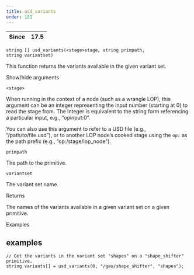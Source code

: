 ```yaml
---
title: usd_variants
order: 151
---
```

| Since | 17.5 |
| --- | --- |

`string [] usd_variants(<stage>stage, string primpath, string variantset)`

This function returns the variants available in the given variant set.

Show/hide arguments

`<stage>`

When running in the context of a node (such as a wrangle LOP), this argument can be an integer representing the input number (starting at 0) to read the stage from. The integer is equivalent to the string form referencing a particular input, e.g., “opinput:0”.

You can also use this argument to refer to a USD file (e.g., “/path/to/file.usd”), or to another LOP node’s cooked stage using the `op:` as the path prefix (e.g., “op:/stage/lop_node”).

`primpath`

The path to the primitive.

`variantset`

The variant set name.

Returns

The names of the variants available in a given variant set on a given primitive.

Examples

## examples

```vex
// Get the variants in the variant set "shapes" on a "shape_shifter" primitive.
string variants[] = usd_variants(0, "/geo/shape_shifter", "shapes");

```
